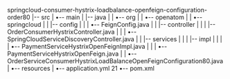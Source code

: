 springcloud-consumer-hystrix-loadbalance-openfeign-configuration-order80
|-- src
|   •-- main
|       |-- java
|       |   •-- org
|       |       •-- openatom
|       |           •-- springcloud
|       |               |-- config
|       |               |   •-- FeignConfig.java
|       |               |-- controller
|       |               |   |-- OrderConsumerHystrixController.java
|       |               |   •-- SpringCloudServiceDiscoveryController.java
|       |               |-- services
|       |               |   |-- impl
|       |               |   |   •-- PaymentServiceHystrixOpenFeignImpl.java
|       |               |   •-- PaymentServiceHystrixOpenFeign.java
|       |               •-- OrderServiceConsumerHystrixLoadBalanceOpenFeignConfiguration80.java
|       •-- resources
|           •-- application.yml
21
•-- pom.xml
